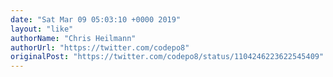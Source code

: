 ```yaml
---
date: "Sat Mar 09 05:03:10 +0000 2019"
layout: "like"
authorName: "Chris Heilmann"
authorUrl: "https://twitter.com/codepo8"
originalPost: "https://twitter.com/codepo8/status/1104246223622545409"
---
```

